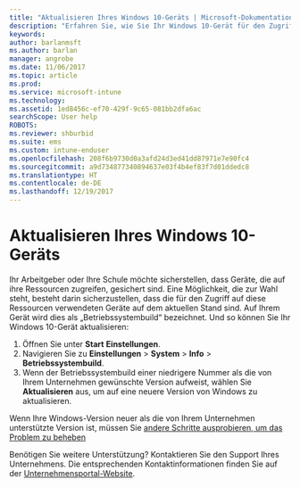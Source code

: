 ```yaml
---
title: "Aktualisieren Ihres Windows 10-Geräts | Microsoft-Dokumentation"
description: "Erfahren Sie, wie Sie Ihr Windows 10-Gerät für den Zugriff auf Unternehmensressourcen aktualisieren."
keywords: 
author: barlanmsft
ms.author: barlan
manager: angrobe
ms.date: 11/06/2017
ms.topic: article
ms.prod: 
ms.service: microsoft-intune
ms.technology: 
ms.assetid: 1ed8456c-ef70-429f-9c65-081bb2dfa6ac
searchScope: User help
ROBOTS: 
ms.reviewer: shburbid
ms.suite: ems
ms.custom: intune-enduser
ms.openlocfilehash: 208f6b9730d0a3afd24d3ed41dd87971e7e90fc4
ms.sourcegitcommit: a9d734877340894637e03f4b4ef83f7d01ddedc8
ms.translationtype: HT
ms.contentlocale: de-DE
ms.lasthandoff: 12/19/2017
---
```

# <a name="update-your-windows-10-device"></a>Aktualisieren Ihres Windows 10-Geräts

Ihr Arbeitgeber oder Ihre Schule möchte sicherstellen, dass Geräte, die auf ihre Ressourcen zugreifen, gesichert sind. Eine Möglichkeit, die zur Wahl steht, besteht darin sicherzustellen, dass die für den Zugriff auf diese Ressourcen verwendeten Geräte auf dem aktuellen Stand sind. Auf Ihrem Gerät wird dies als „Betriebssystembuild“ bezeichnet. Und so können Sie Ihr Windows 10-Gerät aktualisieren:

1. Öffnen Sie unter **Start** **Einstellungen**.
2. Navigieren Sie zu **Einstellungen** > **System** > **Info** > **Betriebssystembuild**.
3. Wenn der Betriebssystembuild einer niedrigere Nummer als die von Ihrem Unternehmen gewünschte Version aufweist, wählen Sie **Aktualisieren** aus, um auf eine neuere Version von Windows zu aktualisieren.

Wenn Ihre Windows-Version neuer als die von Ihrem Unternehmen unterstützte Version ist, müssen Sie [andere Schritte ausprobieren, um das Problem zu beheben](your-windows-version-isnt-yet-supported.md)

Benötigen Sie weitere Unterstützung? Kontaktieren Sie den Support Ihres Unternehmens. Die entsprechenden Kontaktinformationen finden Sie auf der [Unternehmensportal-Website](https://portal.manage.microsoft.com#HelpDeskDialog).
